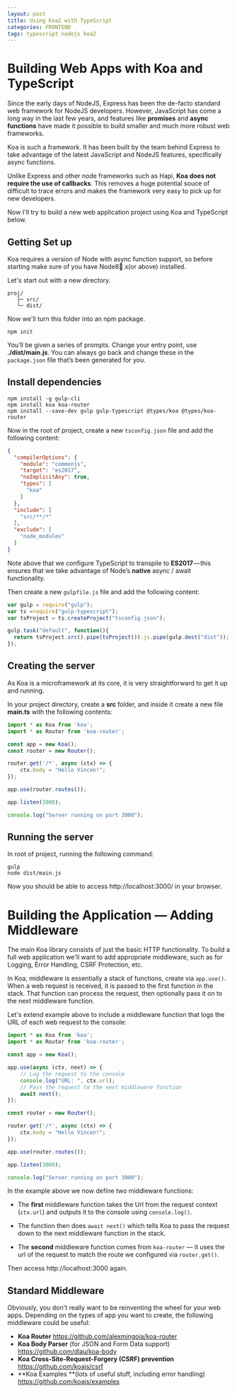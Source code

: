 ```yaml
---
layout: post
title: Using Koa2 with TypeScript
categories: FRONTEND
tags: typescript nodejs koa2
---
```


# Building Web Apps with Koa and TypeScript

Since the early days of NodeJS, Express has been the de-facto standard web framework for NodeJS developers. However, JavaScript has come a long way in the last few years, and features like **promises** and **async functions** have made it possible to build smaller and much more robust web frameworks.

Koa is such a framework. It has been built by the team behind Express to take advantage of the latest JavaScript and NodeJS features, specifically async functions.

Unlike Express and other node frameworks such as Hapi, **Koa does not require the use of callbacks**. This removes a huge potential souce of difficult to trace errors and makes the framework very easy to pick up for new developers.

Now I'll try to build a new web application project using Koa and TypeScript below.

## Getting Set up

Koa requires a version of Node with async function support, so before starting make sure of you have Node8.x(or above) installed.

Let's start out with a new directory.

```
proj/
   ├─ src/
   └─ dist/
```

Now we'll turn this folder into an npm package.

```shell
npm init
```

You’ll be given a series of prompts. Change your entry point, use **./dist/main.js**. You can always go back and change these in the `package.json` file that’s been generated for you.

## Install dependencies

```shell
npm install -g gulp-cli
npm install koa koa-router
npm install --save-dev gulp gulp-typescript @types/koa @types/koa-router
```

Now in the root of project, create a new `tsconfig.json` file and add the following content:

```json
{
  "compilerOptions": {
    "module": "commonjs",
    "target": "es2017",
    "noImplicitAny": true,
    "types": [
      "koa"
    ]
  },
  "include": [
    "src/**/*"
  ],
  "exclude": [
    "node_modules"
  ]
}
```

Note above that we configure TypeScript to transpile to **ES2017** — this ensures that we take advantage of Node’s **native** async / await functionality.

Then create a new `gulpfile.js` file and add the following content:

```javascript
var gulp = require("gulp");
var ts =require("gulp-typescript");
var tsProject = ts.createProject("tsconfig.json");

gulp.task("default", function(){
  return tsProject.src().pipe(tsProject()).js.pipe(gulp.dest("dist"));
});
```

## Creating the server

As Koa is a microframework at its core, it is very straightforward to get it up and running.

In your project directory, create a **src** folder, and inside it create a new file **main.ts** with the following contents:

```typescript
import * as Koa from 'koa';
import * as Router from 'koa-router';

const app = new Koa();
const router = new Router();

router.get('/*', async (ctx) => {
    ctx.body = "Hello Vincen!";
});

app.use(router.routes());

app.listen(3000);

console.log("Server running on port 3000");
```

## Running the server

In root of project, running the following command:

```shell
gulp
node dist/main.js
```

Now you should be able to access http://localhost:3000/ in your browser.

# Building the Application — Adding Middleware

The main Koa library consists of just the basic HTTP functionality. To build a full web application we'll want to add appropriate middleware, such as for Logging, Error Handling, CSRF Protection, etc.

In Koa, middleware is essentially a stack of functions, create via `app.use()`. When a web request is received, it is passed to the first function in the stack. That function can process the request, then optionally pass it on to the next middleware function.

Let's extend example above to include a middleware function that logs the URL of each web request to  the console:

```typescript
import * as Koa from 'koa';
import * as Router from 'koa-router';

const app = new Koa();

app.use(async (ctx, next) => {
    // Log the request to the console
    console.log("URL: ", ctx.url);
    // Pass the request to the next middleware function
    await next();
});

const router = new Router();

router.get('/*', async (ctx) => {
    ctx.body = "Hello Vincen!";
});

app.use(router.routes());

app.listen(3000);

console.log("Server running on port 3000");
```

In the example above we now define two middleware functions:

* The **first** middleware function takes the Url from the request context (`ctx.url`) and outputs it to the console using `console.log()`.

* The function then does `await next()` which tells Koa to pass the request down to the next middleware function in the stack.

* The **second** middleware function comes from `koa-router` — it uses the url of the request to match the route we configured via `router.get()`.

Then access http://localhost:3000 again.

## Standard Middleware

Obviously, you don't really want to be reinventing the wheel for your web apps. Depending on the types of app you want to create, the following middleware could be useful:

- **Koa Router**
  <https://github.com/alexmingoia/koa-router>
- **Koa Body Parser** (for JSON and Form Data support)
  <https://github.com/dlau/koa-body>
- **Koa Cross-Site-Request-Forgery (CSRF) prevention**
  <https://github.com/koajs/csrf>
- **Koa Examples **(lots of useful stuff, including error handling)
  <https://github.com/koajs/examples>

